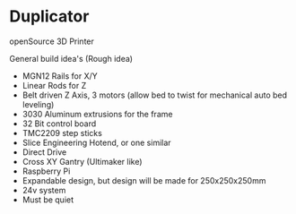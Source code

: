 # Duplicator
openSource 3D Printer

General build idea's (Rough idea)
- MGN12 Rails for X/Y
- Linear Rods for Z
- Belt driven Z Axis, 3 motors (allow bed to twist for mechanical auto bed leveling)
- 3030 Aluminum extrusions for the frame
- 32 Bit control board
- TMC2209 step sticks
- Slice Engineering Hotend, or one similar
- Direct Drive
- Cross XY Gantry (Ultimaker like)
- Raspberry Pi
- Expandable design, but design will be made for 250x250x250mm
- 24v system
- Must be quiet
